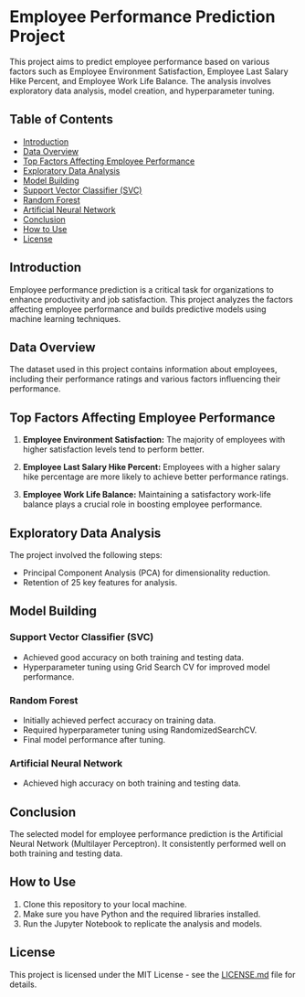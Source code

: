 # Employee Performance Prediction Project

This project aims to predict employee performance based on various factors such as Employee Environment Satisfaction, Employee Last Salary Hike Percent, and Employee Work Life Balance. The analysis involves exploratory data analysis, model creation, and hyperparameter tuning.

## Table of Contents
- [Introduction](#introduction)
- [Data Overview](#data-overview)
- [Top Factors Affecting Employee Performance](#top-factors-affecting-employee-performance)
- [Exploratory Data Analysis](#exploratory-data-analysis)
- [Model Building](#model-building)
- [Support Vector Classifier (SVC)](#support-vector-classifier-svc)
- [Random Forest](#random-forest)
- [Artificial Neural Network](#artificial-neural-network)
- [Conclusion](#conclusion)
- [How to Use](#how-to-use)
- [License](#license)

## Introduction
Employee performance prediction is a critical task for organizations to enhance productivity and job satisfaction. This project analyzes the factors affecting employee performance and builds predictive models using machine learning techniques.

## Data Overview
The dataset used in this project contains information about employees, including their performance ratings and various factors influencing their performance.

## Top Factors Affecting Employee Performance
1. **Employee Environment Satisfaction:** The majority of employees with higher satisfaction levels tend to perform better.

2. **Employee Last Salary Hike Percent:** Employees with a higher salary hike percentage are more likely to achieve better performance ratings.

3. **Employee Work Life Balance:** Maintaining a satisfactory work-life balance plays a crucial role in boosting employee performance.

## Exploratory Data Analysis
The project involved the following steps:
- Principal Component Analysis (PCA) for dimensionality reduction.
- Retention of 25 key features for analysis.

## Model Building
### Support Vector Classifier (SVC)
- Achieved good accuracy on both training and testing data.
- Hyperparameter tuning using Grid Search CV for improved model performance.

### Random Forest
- Initially achieved perfect accuracy on training data.
- Required hyperparameter tuning using RandomizedSearchCV.
- Final model performance after tuning.

### Artificial Neural Network
- Achieved high accuracy on both training and testing data.

## Conclusion
The selected model for employee performance prediction is the Artificial Neural Network (Multilayer Perceptron). It consistently performed well on both training and testing data.

## How to Use
1. Clone this repository to your local machine.
2. Make sure you have Python and the required libraries installed.
3. Run the Jupyter Notebook to replicate the analysis and models.

## License
This project is licensed under the MIT License - see the [LICENSE.md](LICENSE.md) file for details.

